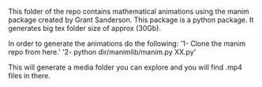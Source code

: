 This folder of the repo contains mathematical animations using the manim package created by Grant Sanderson. This package is a python package. It generates big tex folder size of approx (30Gb).

In order to generate the animations do the following:
'1- Clone the manim repo from here.'
'2- python dir/manimlib/manim.py XX.py'

This will generate a media folder you can explore and you will find .mp4 files in there. 
